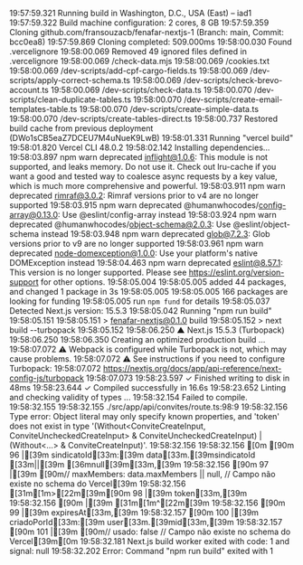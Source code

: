 19:57:59.321 Running build in Washington, D.C., USA (East) – iad1
19:57:59.322 Build machine configuration: 2 cores, 8 GB
19:57:59.359 Cloning github.com/fransouzacb/fenafar-nextjs-1 (Branch: main, Commit: bcc0ea8)
19:57:59.869 Cloning completed: 509.000ms
19:58:00.030 Found .vercelignore
19:58:00.069 Removed 49 ignored files defined in .vercelignore
19:58:00.069   /check-data.mjs
19:58:00.069   /cookies.txt
19:58:00.069   /dev-scripts/add-cpf-cargo-fields.ts
19:58:00.069   /dev-scripts/apply-correct-schema.ts
19:58:00.069   /dev-scripts/check-brevo-account.ts
19:58:00.069   /dev-scripts/check-data.ts
19:58:00.070   /dev-scripts/clean-duplicate-tables.ts
19:58:00.070   /dev-scripts/create-email-templates-table.ts
19:58:00.070   /dev-scripts/create-simple-data.ts
19:58:00.070   /dev-scripts/create-tables-direct.ts
19:58:00.737 Restored build cache from previous deployment (DWo1sCB5eaZ7DCEU7M4uNueK9LwB)
19:58:01.331 Running "vercel build"
19:58:01.820 Vercel CLI 48.0.2
19:58:02.142 Installing dependencies...
19:58:03.897 npm warn deprecated inflight@1.0.6: This module is not supported, and leaks memory. Do not use it. Check out lru-cache if you want a good and tested way to coalesce async requests by a key value, which is much more comprehensive and powerful.
19:58:03.911 npm warn deprecated rimraf@3.0.2: Rimraf versions prior to v4 are no longer supported
19:58:03.915 npm warn deprecated @humanwhocodes/config-array@0.13.0: Use @eslint/config-array instead
19:58:03.924 npm warn deprecated @humanwhocodes/object-schema@2.0.3: Use @eslint/object-schema instead
19:58:03.948 npm warn deprecated glob@7.2.3: Glob versions prior to v9 are no longer supported
19:58:03.961 npm warn deprecated node-domexception@1.0.0: Use your platform's native DOMException instead
19:58:04.463 npm warn deprecated eslint@8.57.1: This version is no longer supported. Please see https://eslint.org/version-support for other options.
19:58:05.004 
19:58:05.005 added 44 packages, and changed 1 package in 3s
19:58:05.005 
19:58:05.005 166 packages are looking for funding
19:58:05.005   run `npm fund` for details
19:58:05.037 Detected Next.js version: 15.5.3
19:58:05.042 Running "npm run build"
19:58:05.151 
19:58:05.151 > fenafar-nextjs@0.1.0 build
19:58:05.152 > next build --turbopack
19:58:05.152 
19:58:06.250    ▲ Next.js 15.5.3 (Turbopack)
19:58:06.250 
19:58:06.350    Creating an optimized production build ...
19:58:07.072  ⚠ Webpack is configured while Turbopack is not, which may cause problems.
19:58:07.072  ⚠ See instructions if you need to configure Turbopack:
19:58:07.072   https://nextjs.org/docs/app/api-reference/next-config-js/turbopack
19:58:07.073 
19:58:23.597  ✓ Finished writing to disk in 48ms
19:58:23.644  ✓ Compiled successfully in 16.6s
19:58:23.652    Linting and checking validity of types ...
19:58:32.154 Failed to compile.
19:58:32.155 
19:58:32.155 ./src/app/api/convites/route.ts:98:9
19:58:32.156 Type error: Object literal may only specify known properties, and 'token' does not exist in type '(Without<ConviteCreateInput, ConviteUncheckedCreateInput> & ConviteUncheckedCreateInput) | (Without<...> & ConviteCreateInput)'.
19:58:32.156 
19:58:32.156 [0m [90m  96 |[39m         sindicatoId[33m:[39m data[33m.[39msindicatoId [33m||[39m [36mnull[39m[33m,[39m
19:58:32.156  [90m  97 |[39m         [90m// maxMembers: data.maxMembers || null, // Campo não existe no schema do Vercel[39m
19:58:32.156 [31m[1m>[22m[39m[90m  98 |[39m         token[33m,[39m
19:58:32.156  [90m     |[39m         [31m[1m^[22m[39m
19:58:32.156  [90m  99 |[39m         expiresAt[33m,[39m
19:58:32.157  [90m 100 |[39m         criadoPorId[33m:[39m user[33m.[39mid[33m,[39m
19:58:32.157  [90m 101 |[39m         [90m// usado: false // Campo não existe no schema do Vercel[39m[0m
19:58:32.181 Next.js build worker exited with code: 1 and signal: null
19:58:32.202 Error: Command "npm run build" exited with 1